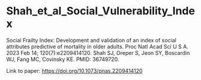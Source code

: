 # Shah_et_al_Social_Vulnerability_Index
Social Frailty Index: Development and validation of an index of social attributes predictive of mortality in older adults. Proc Natl Acad Sci U S A. 2023 Feb 14; 120(7):e2209414120. Shah SJ, Oreper S, Jeon SY, Boscardin WJ, Fang MC, Covinsky KE. PMID: 36749720.

Link to paper: https://doi.org/10.1073/pnas.2209414120
